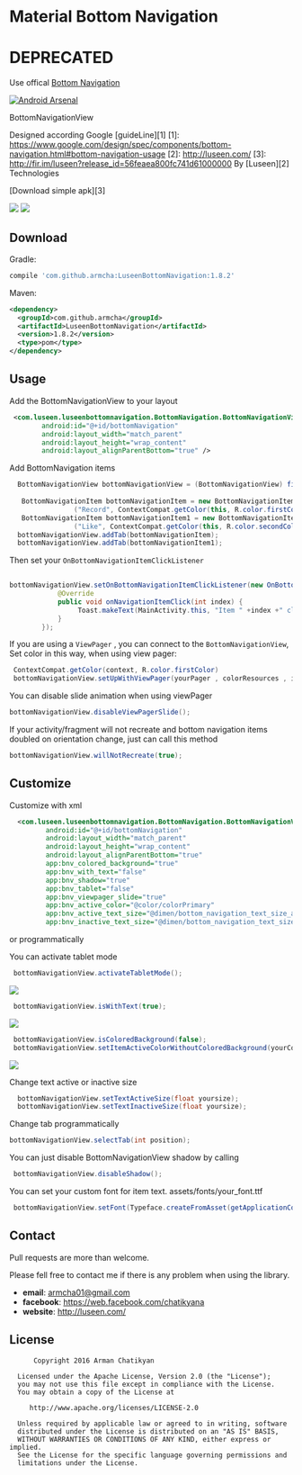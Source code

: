 # Material Bottom Navigation
# DEPRECATED
Use offical [Bottom Navigation](https://developer.android.com/reference/android/support/design/widget/BottomNavigationView.html)

[![Android Arsenal](https://img.shields.io/badge/Android%20Arsenal-LuseenBottomNavigation-green.svg?style=true)](https://android-arsenal.com/details/1/3337)

BottomNavigationView

Designed according Google [guideLine][1]
[1]: https://www.google.com/design/spec/components/bottom-navigation.html#bottom-navigation-usage
[2]: http://luseen.com/
[3]: http://fir.im/luseen?release_id=56feaea800fc741d61000000
By [Luseen][2] Technologies 

[Download simple apk][3]



![](ScreenShots/gifView2.gif)
![](ScreenShots/screen4.png)


Download
--------

Gradle:
```groovy
compile 'com.github.armcha:LuseenBottomNavigation:1.8.2'
```
Maven:
```xml
<dependency>
  <groupId>com.github.armcha</groupId>
  <artifactId>LuseenBottomNavigation</artifactId>
  <version>1.8.2</version>
  <type>pom</type>
</dependency>
```
Usage
-----

Add the BottomNavigationView to your layout

```xml
 <com.luseen.luseenbottomnavigation.BottomNavigation.BottomNavigationView
        android:id="@+id/bottomNavigation"
        android:layout_width="match_parent"
        android:layout_height="wrap_content"
        android:layout_alignParentBottom="true" />
```

Add BottomNavigation items 

```java
  BottomNavigationView bottomNavigationView = (BottomNavigationView) findViewById(R.id.bottomNavigation);
  
   BottomNavigationItem bottomNavigationItem = new BottomNavigationItem
                ("Record", ContextCompat.getColor(this, R.color.firstColor), R.drawable.ic_mic_black_24dp);
   BottomNavigationItem bottomNavigationItem1 = new BottomNavigationItem
                ("Like", ContextCompat.getColor(this, R.color.secondColor), R.drawable.ic_favorite_black_24dp);
  bottomNavigationView.addTab(bottomNavigationItem);
  bottomNavigationView.addTab(bottomNavigationItem1);
```

Then set your `OnBottomNavigationItemClickListener`

```java
 
bottomNavigationView.setOnBottomNavigationItemClickListener(new OnBottomNavigationItemClickListener() {
            @Override
            public void onNavigationItemClick(int index) {
                 Toast.makeText(MainActivity.this, "Item " +index +" clicked", Toast.LENGTH_SHORT).show();
            }
        });
```
If you are using a `ViewPager` , you can connect to the `BottomNavigationView`,
Set color in this way, when using view pager:
  
  ```java
   ContextCompat.getColor(context, R.color.firstColor)
   bottomNavigationView.setUpWithViewPager(yourPager , colorResources , imageResources);
  ```
You can disable slide animation when using viewPager
  ```java
  bottomNavigationView.disableViewPagerSlide();
  ```
  
If your activity/fragment will not recreate and bottom navigation items doubled on orientation change,
just can call this method
     
```java
bottomNavigationView.willNotRecreate(true);
```


Customize
---------

Customize with xml

```xml
  <com.luseen.luseenbottomnavigation.BottomNavigation.BottomNavigationView
         android:id="@+id/bottomNavigation"
         android:layout_width="match_parent"
         android:layout_height="wrap_content"
         android:layout_alignParentBottom="true"
         app:bnv_colored_background="true"
         app:bnv_with_text="false"
         app:bnv_shadow="true"
         app:bnv_tablet="false"
         app:bnv_viewpager_slide="true"
         app:bnv_active_color="@color/colorPrimary"
         app:bnv_active_text_size="@dimen/bottom_navigation_text_size_active"
         app:bnv_inactive_text_size="@dimen/bottom_navigation_text_size_inactive"/>
```

or programmatically


You can activate tablet mode
```java
 bottomNavigationView.activateTabletMode();
```
![](ScreenShots/gifView4.gif)

```java
 bottomNavigationView.isWithText(true);
```
![](ScreenShots/gifView.gif)
```java
 bottomNavigationView.isColoredBackground(false);
 bottomNavigationView.setItemActiveColorWithoutColoredBackground(yourColor);
```
![](ScreenShots/gifView3.gif)

Change text active or inactive size
```java
  bottomNavigationView.setTextActiveSize(float yoursize);
  bottomNavigationView.setTextInactiveSize(float yoursize);
```

Change tab programmatically
```java
bottomNavigationView.selectTab(int position);
```

You can just disable BottomNavigationView shadow by calling 
```java
 bottomNavigationView.disableShadow();
```
 
You can set your custom font for item text.
assets/fonts/your_font.ttf
```java
 bottomNavigationView.setFont(Typeface.createFromAsset(getApplicationContext().getAssets(), "fonts/your_font.ttf"));
```

## Contact 

Pull requests are more than welcome.

Please fell free to contact me if there is any problem when using the library.

- **email**: armcha01@gmail.com
- **facebook**: https://web.facebook.com/chatikyana
- **website**: http://luseen.com/

License
--------


          Copyright 2016 Arman Chatikyan

      Licensed under the Apache License, Version 2.0 (the "License");
      you may not use this file except in compliance with the License.
      You may obtain a copy of the License at

         http://www.apache.org/licenses/LICENSE-2.0

      Unless required by applicable law or agreed to in writing, software
      distributed under the License is distributed on an "AS IS" BASIS,
      WITHOUT WARRANTIES OR CONDITIONS OF ANY KIND, either express or implied.
      See the License for the specific language governing permissions and
      limitations under the License.
    
